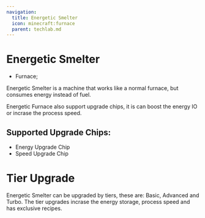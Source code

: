 ```yaml
---
navigation:
  title: Energetic Smelter
  icon: minecraft:furnace
  parent: techlab.md
---
```

# Energetic Smelter

- <BlockImage id="minecraft:furnace" /> Furnace;

Energetic Smelter is a machine that works like a normal furnace, but consumes energy instead of fuel.

Energetic Furnace also support upgrade chips, it is can boost the energy IO or incrase the process speed.

## Supported Upgrade Chips:

- Energy Upgrade Chip
- Speed Upgrade Chip

# Tier Upgrade

Energetic Smelter can be upgraded by tiers, these are: Basic, Advanced and Turbo. The tier upgrades incrase the energy storage, process speed and has exclusive recipes.